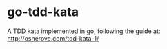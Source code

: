 # go-tdd-kata

A TDD kata implemented in go, following the guide at:
http://osherove.com/tdd-kata-1/
